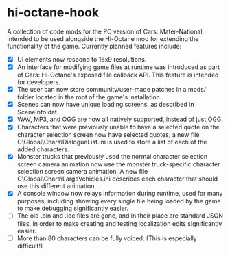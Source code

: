# hi-octane-hook
A collection of code mods for the PC version of Cars: Mater-National, intended to be used alongside the Hi-Octane mod for extending the functionality of the game.
Currently planned features include:
- [x] UI elements now respond to 16x9 resolutions.
- [x] An interface for modifying game files at runtime was introduced as part of Cars: Hi-Octane's exposed file callback API. This feature is intended for developers.
- [x] The user can now store community/user-made patches in a mods/ folder located in the root of the game's installation.
- [x] Scenes can now have unique loading screens, as described in SceneInfo.dat.
- [x] WAV, MP3, and OGG are now all natively supported, instead of just OGG.
- [x] Characters that were previously unable to have a selected quote on the character selection screen now have selected quotes, a new file C\Global\Chars\DialogueList.ini is used to store a list of each of the added characters.
- [x] Monster trucks that previously used the normal character selection screen camera animation now use the monster truck-specific character selection screen camera animation. A new file C\Global\Chars\LargeVehicles.ini describes each character that should use this different animation.
- [x] A console window now relays information during runtime, used for many purposes, including showing every single file being loaded by the game to make debugging significantly easier.
- [ ] The old .bin and .loc files are gone, and in their place are standard JSON files, in order to make creating and testing localization edits significantly easier.
- [ ] More than 80 characters can be fully voiced. (This is especially difficult!)
